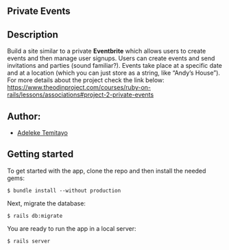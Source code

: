 ## Private Events

## Description
Build a site similar to a private <b>Eventbrite</b> which allows users to create events and then manage user signups. Users can create events and send invitations and parties (sound familiar?). Events take place at a specific date and at a location (which you can just store as a string, like “Andy’s House”).
For more details about the project check the link below:
https://www.theodinproject.com/courses/ruby-on-rails/lessons/associations#project-2-private-events

## Author:

-   [Adeleke Temitayo](https://github.com/lekegitrepo)

## Getting started

To get started with the app, clone the repo and then install the needed gems:

```
$ bundle install --without production
```

Next, migrate the database:

```
$ rails db:migrate
```

You are ready to run the app in a local server:

```
$ rails server
